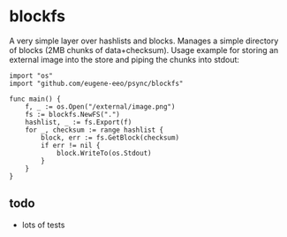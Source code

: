 # blockfs

A very simple layer over hashlists and blocks. Manages a simple directory of
blocks (2MB chunks of data+checksum). Usage example for storing an external
image into the store and piping the chunks into stdout:

```
import "os"
import "github.com/eugene-eeo/psync/blockfs"

func main() {
    f, _ := os.Open("/external/image.png")
    fs := blockfs.NewFS(".")
    hashlist, _ := fs.Export(f)
    for _, checksum := range hashlist {
        block, err := fs.GetBlock(checksum)
        if err != nil {
            block.WriteTo(os.Stdout)
        }
    }
}
```

## todo

 - lots of tests

